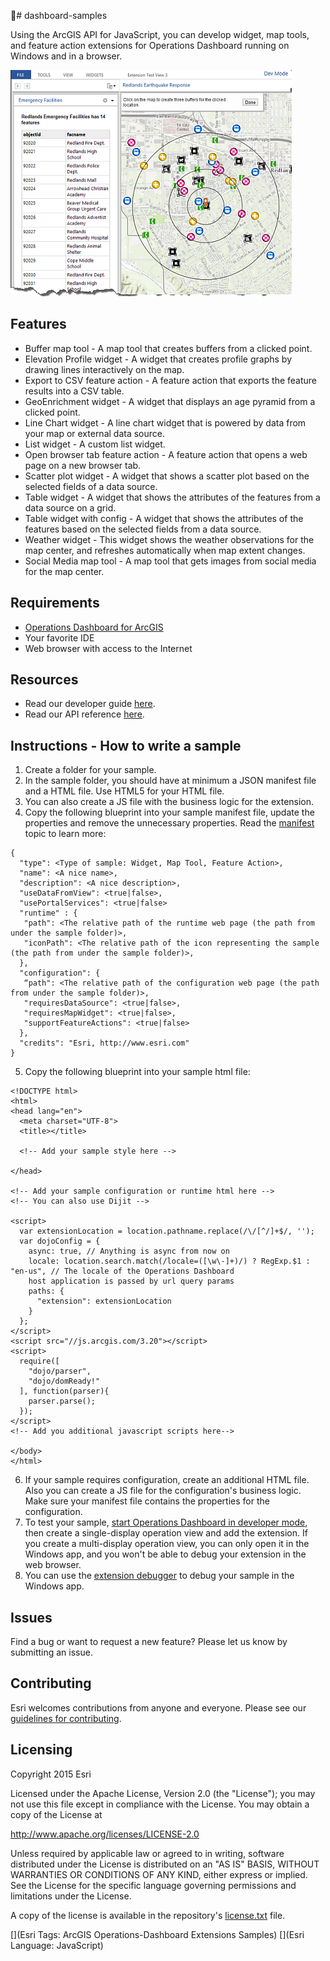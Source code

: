 # dashboard-samples

Using the ArcGIS API for JavaScript, you can develop widget, map tools, and feature action extensions for Operations Dashboard running on Windows and in a browser.

![Operations Dashboard with extensions](https://github.com/Esri/dashboard-samples/blob/master/operations-dashboard-extensibility.png)

## Features
* Buffer map tool - A map tool that creates buffers from a clicked point.
* Elevation Profile widget - A widget that creates profile graphs by drawing lines interactively on the map.
* Export to CSV feature action - A feature action that exports the feature results into a CSV table.
* GeoEnrichment widget - A widget that displays an age pyramid from a clicked point.
* Line Chart widget - A line chart widget that is powered by data from your map or external data source.
* List widget - A custom list widget.
* Open browser tab feature action - A feature action that opens a web page on a new browser tab.
* Scatter plot widget - A widget that shows a scatter plot based on the selected fields of a data source.
* Table widget - A widget that shows the attributes of the features from a data source on a grid.
* Table widget with config - A widget that shows the attributes of the features based on the selected fields from a data source.
* Weather widget - This widget shows the weather observations for the map center, and refreshes automatically when map extent changes.
* Social Media map tool - A map tool that gets images from social media for the map center.

## Requirements
* [Operations Dashboard for ArcGIS](http://www.arcgis.com/opsdashboard/OperationsDashboard.application)
* Your favorite IDE
* Web browser with access to the Internet

## Resources
* Read our developer guide [here](https://developers.arcgis.com/javascript/jshelp/operations-dashboard-extensibility-overview.html).
* Read our API reference [here](https://developers.arcgis.com/javascript/jsapi/datasourceproxy-amd.html).

## Instructions - How to write a sample

 1. Create a folder for your sample.
 2. In the sample folder, you should have at minimum a JSON manifest file and a HTML file. Use HTML5 for your HTML file.
 3. You can also create a JS file with the business logic for the extension.
 4. Copy the following blueprint into your sample manifest file, update the properties and remove the unnecessary properties. Read the [manifest](https://developers.arcgis.com/javascript/jshelp/operations-dashboard-extensibility-create-ext-manifest.html) topic to learn more:
 
  ```
  {
    "type": <Type of sample: Widget, Map Tool, Feature Action>,
    "name": <A nice name>,
    "description": <A nice description>,
    "useDataFromView": <true|false>,
    "usePortalServices": <true|false>
    "runtime" : {
     "path": <The relative path of the runtime web page (the path from under the sample folder)>,
     "iconPath": <The relative path of the icon representing the sample (the path from under the sample folder)>,
    },
    "configuration": {
     “path": <The relative path of the configuration web page (the path from under the sample folder)>,
     "requiresDataSource": <true|false>,
     "requiresMapWidget": <true|false>,
     "supportFeatureActions": <true|false>
    },
    "credits": "Esri, http://www.esri.com"
  }
  ```
 
 5. Copy the following blueprint into your sample html file:
 
  ```
  <!DOCTYPE html>
  <html>
  <head lang="en">
    <meta charset="UTF-8">
    <title></title>
  
    <!-- Add your sample style here -->
  
  </head>
  
  <!-- Add your sample configuration or runtime html here -->
  <!-- You can also use Dijit -->
  
  <script>
    var extensionLocation = location.pathname.replace(/\/[^/]+$/, '');
    var dojoConfig = {
      async: true, // Anything is async from now on
      locale: location.search.match(/locale=([\w\-]+)/) ? RegExp.$1 : "en-us", // The locale of the Operations Dashboard
      host application is passed by url query params
      paths: {
        "extension": extensionLocation
      }
    };
  </script>
  <script src="//js.arcgis.com/3.20"></script>
  <script>
    require([
      "dojo/parser",
      "dojo/domReady!"
    ], function(parser){
      parser.parse();
    });
  </script>
  <!-- Add you additional javascript scripts here-->
  
  </body>
  </html>
  ```

 6. If your sample requires configuration, create an additional HTML file. Also you can create a JS file for the
 configuration's business logic. Make sure your manifest file contains the properties for the configuration.
 7. To test your sample,
 [start Operations Dashboard in developer mode](https://developers.arcgis.com/javascript/jshelp/operations-dashboard-extensibility-getstarted-setup-dev-env.html),
 then create a single-display operation view and add the extension. If you create a multi-display operation view, you can only open it in the
 Windows app, and you won't be able to debug your extension in the web browser.
 8. You can use the [extension debugger](https://developers.arcgis.com/javascript/jshelp/operations-dashboard-extensibility-test-debug.html)
 to debug your sample in the Windows app.

## Issues

Find a bug or want to request a new feature?  Please let us know by submitting an issue.

## Contributing

Esri welcomes contributions from anyone and everyone. Please see our [guidelines for contributing](https://github.com/esri/contributing).

##  Licensing
Copyright 2015 Esri

Licensed under the Apache License, Version 2.0 (the "License");
you may not use this file except in compliance with the License.
You may obtain a copy of the License at

   http://www.apache.org/licenses/LICENSE-2.0

Unless required by applicable law or agreed to in writing, software
distributed under the License is distributed on an "AS IS" BASIS,
WITHOUT WARRANTIES OR CONDITIONS OF ANY KIND, either express or implied.
See the License for the specific language governing permissions and
limitations under the License.

A copy of the license is available in the repository's [license.txt](https://github.com/Esri/dashboard-samples/blob/master/license.txt) file.

[](Esri Tags: ArcGIS Operations-Dashboard Extensions Samples)
[](Esri Language: JavaScript)​
